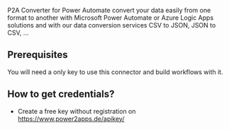 
P2A Converter for Power Automate convert your data easily from one format to another with Microsoft Power Automate or Azure Logic Apps solutions and with our data conversion services CSV to JSON, JSON to CSV, ...

## Prerequisites

You will need a only key to use this connector and build workflows with it.

## How to get credentials?

- Create a free key without registration on https://www.power2apps.de/apikey/